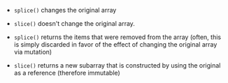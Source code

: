 
- `splice()` changes the original array 
- `slice()` doesn't change the original array.

- `splice()` returns the items that were removed from the array (often, this is simply discarded in favor of the effect of changing the original array via mutation)
- `slice()` returns a new subarray that is constructed by using the original as a reference (therefore immutable)
